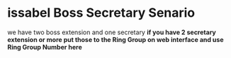 # issabel Boss Secretary Senario
we have two boss extension and one secretary
**if you have 2 secretary extension or more put those to the Ring Group on web interface and use Ring Group Number here**
